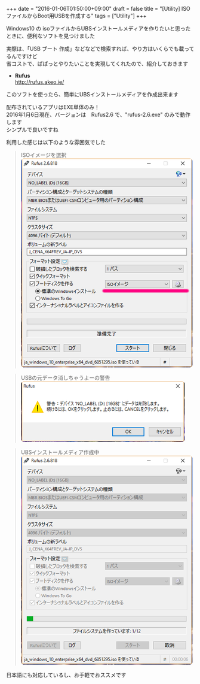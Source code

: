 +++
date = "2016-01-06T01:50:00+09:00"
draft = false
title = "[Utility] ISOファイルからBoot用USBを作成する"
tags = ["Utility"]
+++

Windows10 の isoファイルからUBSインストールメディアを作りたいと思ったときに、便利なソフトを見つけました

実際は、「USB ブート 作成」などなどで検索すれば、やり方はいくらでも載ってるんですけど  
省コストで、ぱぱっとやりたいことを実現してくれたので、紹介しておきます

* **Rufus**  
http://rufus.akeo.ie/

このソフトを使ったら、簡単にUBSインストールメディアを作成出来ます

配布されているアプリはEXE単体のみ！  
2016年1月6日現在、バージョンは　Rufus2.6 で、"rufus-2.6.exe" のみで動作します  
シンプルで良いですね


利用した感じは以下のような雰囲気でした

> ISOイメージを選択  
![](/pic/USB-boot-app-Rufus_00.png)

> USBの元データ消しちゃうよーの警告  
![](/pic/USB-boot-app-Rufus_01.png)

> UBSインストールメディア作成中  
![](/pic/USB-boot-app-Rufus_02.png)

日本語にも対応しているし、お手軽でおススメです
